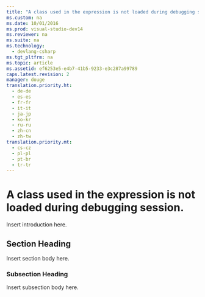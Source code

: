 ```yaml
---
title: "A class used in the expression is not loaded during debugging session."
ms.custom: na
ms.date: 10/01/2016
ms.prod: visual-studio-dev14
ms.reviewer: na
ms.suite: na
ms.technology: 
  - devlang-csharp
ms.tgt_pltfrm: na
ms.topic: article
ms.assetid: ef6253e5-e4b7-41b5-9233-e3c287a99789
caps.latest.revision: 2
manager: douge
translation.priority.ht: 
  - de-de
  - es-es
  - fr-fr
  - it-it
  - ja-jp
  - ko-kr
  - ru-ru
  - zh-cn
  - zh-tw
translation.priority.mt: 
  - cs-cz
  - pl-pl
  - pt-br
  - tr-tr
---
```

# A class used in the expression is not loaded during debugging session.
Insert introduction here.  
  
## Section Heading  
 Insert section body here.  
  
### Subsection Heading  
 Insert subsection body here.